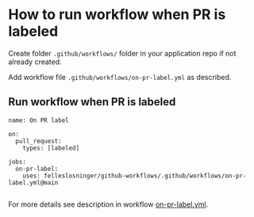 # How to run workflow when PR is labeled

Create folder `.github/workflows/` folder in your application repo if not already created.

Add workflow file `.github/workflows/on-pr-label.yml` as described.

## Run workflow when PR is labeled
```
name: On PR label

on:
  pull_request:
    types: [labeled]

jobs:
  on-pr-label:
    uses: felleslosninger/github-workflows/.github/workflows/on-pr-label.yml@main
    
```

For more details see description in workflow [on-pr-label.yml](../.github/workflows/on-pr-label.yml).
